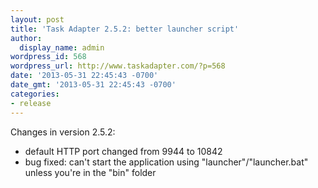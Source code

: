 ```yaml
---
layout: post
title: 'Task Adapter 2.5.2: better launcher script'
author:
  display_name: admin
wordpress_id: 568
wordpress_url: http://www.taskadapter.com/?p=568
date: '2013-05-31 22:45:43 -0700'
date_gmt: '2013-05-31 22:45:43 -0700'
categories:
- release
---
```

<p>Changes in version 2.5.2:</p>
<ul>
<li>default HTTP port changed from 9944 to&nbsp;10842</li>
<li>bug fixed: can't start the application using "launcher"/"launcher.bat" unless you're in the "bin" folder</li>

</ul>

&nbsp;</p>

